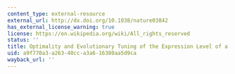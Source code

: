 ```yaml
---
content_type: external-resource
external_url: http://dx.doi.org/10.1038/nature03842
has_external_license_warning: true
license: https://en.wikipedia.org/wiki/All_rights_reserved
status: ''
title: Optimality and Evolutionary Tuning of the Expression Level of a Protein
uid: a9f770a3-a263-40cc-a3a6-16380aa5d9ca
wayback_url: ''
---
```

